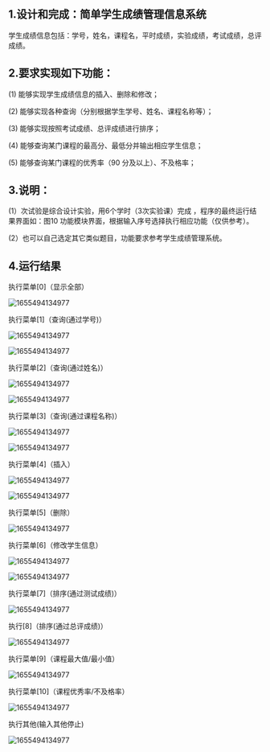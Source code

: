## 1.设计和完成：简单学生成绩管理信息系统 
学生成绩信息包括：学号，姓名，课程名，平时成绩，实验成绩，考试成绩，总评成绩。
## 2.要求实现如下功能：
(1)	能够实现学生成绩信息的插入、删除和修改；

(2)	能够实现各种查询（分别根据学生学号、姓名、课程名称等）；

(3)	能够实现按照考试成绩、总评成绩进行排序；

(4)	能够查询某门课程的最高分、最低分并输出相应学生信息；

(5)	能够查询某门课程的优秀率（90 分及以上）、不及格率；
## 3.说明：
(1）次试验是综合设计实验，用6个学时（3次实验课）完成 ，程序的最终运行结果界面如：图10 功能模块界面，根据输入序号选择执行相应功能（仅供参考）。

(2）也可以自己选定其它类似题目，功能要求参考学生成绩管理系统。

## 4.运行结果
执行菜单[0]（显示全部）

![1655494134977](https://github.com/lijianxing66628/StudentAchievementManagementInformationSystem/blob/main/images/1.png)


执行菜单[1]（查询(通过学号)）

![1655494134977](https://github.com/lijianxing66628/StudentAchievementManagementInformationSystem/blob/main/images/2.png)

![1655494134977](https://github.com/lijianxing66628/StudentAchievementManagementInformationSystem/blob/main/images/3.png)
  

执行菜单[2]（查询(通过姓名)）

![1655494134977](https://github.com/lijianxing66628/StudentAchievementManagementInformationSystem/blob/main/images/4.png)

![1655494134977](https://github.com/lijianxing66628/StudentAchievementManagementInformationSystem/blob/main/images/5.png)
 
执行菜单[3]（查询(通过课程名称)）

![1655494134977](https://github.com/lijianxing66628/StudentAchievementManagementInformationSystem/blob/main/images/6.png)

![1655494134977](https://github.com/lijianxing66628/StudentAchievementManagementInformationSystem/blob/main/images/7.png)

执行菜单[4]（插入）

![1655494134977](https://github.com/lijianxing66628/StudentAchievementManagementInformationSystem/blob/main/images/8.png)

![1655494134977](https://github.com/lijianxing66628/StudentAchievementManagementInformationSystem/blob/main/images/9.png)

执行菜单[5]（删除）

![1655494134977](https://github.com/lijianxing66628/StudentAchievementManagementInformationSystem/blob/main/images/10.png)

执行菜单[6]（修改学生信息）

![1655494134977](https://github.com/lijianxing66628/StudentAchievementManagementInformationSystem/blob/main/images/11.png)

![1655494134977](https://github.com/lijianxing66628/StudentAchievementManagementInformationSystem/blob/main/images/12.png) 

执行菜单[7]（排序(通过测试成绩)）

![1655494134977](https://github.com/lijianxing66628/StudentAchievementManagementInformationSystem/blob/main/images/13.png) 

执行[8]（排序(通过总评成绩)）

![1655494134977](https://github.com/lijianxing66628/StudentAchievementManagementInformationSystem/blob/main/images/14.png) 

执行菜单[9]（课程最大值/最小值）

![1655494134977](https://github.com/lijianxing66628/StudentAchievementManagementInformationSystem/blob/main/images/15.png) 

执行菜单[10]（课程优秀率/不及格率）

![1655494134977](https://github.com/lijianxing66628/StudentAchievementManagementInformationSystem/blob/main/images/16.png) 

执行其他(输入其他停止)

![1655494134977](https://github.com/lijianxing66628/StudentAchievementManagementInformationSystem/blob/main/images/17.png) 
